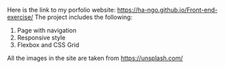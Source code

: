 
Here is the link to my porfolio website:
https://ha-ngo.github.io/Front-end-exercise/
The project includes the following:
1. Page with navigation
2. Responsive style
3. Flexbox and CSS Grid

All the images in the site are taken from https://unsplash.com/
